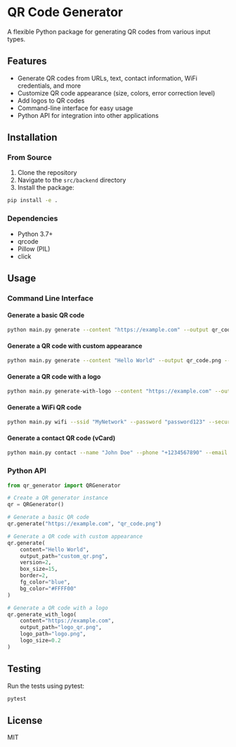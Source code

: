 # QR Code Generator

A flexible Python package for generating QR codes from various input types.

## Features

- Generate QR codes from URLs, text, contact information, WiFi credentials, and more
- Customize QR code appearance (size, colors, error correction level)
- Add logos to QR codes
- Command-line interface for easy usage
- Python API for integration into other applications

## Installation

### From Source

1. Clone the repository
2. Navigate to the `src/backend` directory
3. Install the package:

```bash
pip install -e .
```

### Dependencies

- Python 3.7+
- qrcode
- Pillow (PIL)
- click

## Usage

### Command Line Interface

#### Generate a basic QR code

```bash
python main.py generate --content "https://example.com" --output qr_code.png
```

#### Generate a QR code with custom appearance

```bash
python main.py generate --content "Hello World" --output qr_code.png --version 2 --box-size 15 --border 2 --fg-color "blue" --bg-color "#FFFF00"
```

#### Generate a QR code with a logo

```bash
python main.py generate-with-logo --content "https://example.com" --output qr_code.png --logo logo.png --logo-size 0.2
```

#### Generate a WiFi QR code

```bash
python main.py wifi --ssid "MyNetwork" --password "password123" --security WPA --output wifi_qr.png
```

#### Generate a contact QR code (vCard)

```bash
python main.py contact --name "John Doe" --phone "+1234567890" --email "john@example.com" --company "Example Corp" --title "Developer" --website "https://example.com" --output contact_qr.png
```

### Python API

```python
from qr_generator import QRGenerator

# Create a QR generator instance
qr = QRGenerator()

# Generate a basic QR code
qr.generate("https://example.com", "qr_code.png")

# Generate a QR code with custom appearance
qr.generate(
    content="Hello World",
    output_path="custom_qr.png",
    version=2,
    box_size=15,
    border=2,
    fg_color="blue",
    bg_color="#FFFF00"
)

# Generate a QR code with a logo
qr.generate_with_logo(
    content="https://example.com",
    output_path="logo_qr.png",
    logo_path="logo.png",
    logo_size=0.2
)
```

## Testing

Run the tests using pytest:

```bash
pytest
```

## License

MIT
